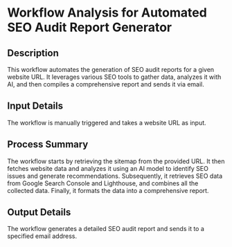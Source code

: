 # Workflow Analysis for Automated SEO Audit Report Generator

## Description
This workflow automates the generation of SEO audit reports for a given website URL. It leverages various SEO tools to gather data, analyzes it with AI, and then compiles a comprehensive report and sends it via email.

## Input Details
The workflow is manually triggered and takes a website URL as input.

## Process Summary
The workflow starts by retrieving the sitemap from the provided URL. It then fetches website data and analyzes it using an AI model to identify SEO issues and generate recommendations. Subsequently, it retrieves SEO data from Google Search Console and Lighthouse, and combines all the collected data. Finally, it formats the data into a comprehensive report.

## Output Details
The workflow generates a detailed SEO audit report and sends it to a specified email address.
